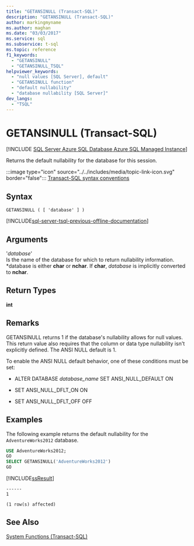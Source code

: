```yaml
---
title: "GETANSINULL (Transact-SQL)"
description: "GETANSINULL (Transact-SQL)"
author: markingmyname
ms.author: maghan
ms.date: "03/03/2017"
ms.service: sql
ms.subservice: t-sql
ms.topic: reference
f1_keywords:
  - "GETANSINULL"
  - "GETANSINULL_TSQL"
helpviewer_keywords:
  - "null values [SQL Server], default"
  - "GETANSINULL function"
  - "default nullability"
  - "database nullability [SQL Server]"
dev_langs:
  - "TSQL"
---
```

# GETANSINULL (Transact-SQL)
[!INCLUDE [SQL Server Azure SQL Database Azure SQL Managed Instance](../../includes/applies-to-version/sql-asdb-asdbmi.md)]

  Returns the default nullability for the database for this session.  
  
 :::image type="icon" source="../../includes/media/topic-link-icon.svg" border="false"::: [Transact-SQL syntax conventions](../../t-sql/language-elements/transact-sql-syntax-conventions-transact-sql.md)  
  
## Syntax  
  
```syntaxsql
GETANSINULL ( [ 'database' ] )  
```  
  
[!INCLUDE[sql-server-tsql-previous-offline-documentation](../../includes/sql-server-tsql-previous-offline-documentation.md)]

## Arguments
 '*database*'  
 Is the name of the database for which to return nullability information. *database is either **char** or **nchar**. If **char**, *database* is implicitly converted to **nchar**.  
  
## Return Types  
 **int**  
  
## Remarks  
GETANSINULL returns 1 if the database's nullability allows for null values. This return value also requires that the column or data type nullability isn't explicitly defined. The ANSI NULL default is 1. 
  
 To enable the ANSI NULL default behavior, one of these conditions must be set:  
  
-   ALTER DATABASE *database_name* SET ANSI_NULL_DEFAULT ON  
  
-   SET ANSI_NULL_DFLT_ON ON  
  
-   SET ANSI_NULL_DFLT_OFF OFF  
  
## Examples  
 The following example returns the default nullability for the `AdventureWorks2012` database.  
  
```sql  
USE AdventureWorks2012;  
GO  
SELECT GETANSINULL('AdventureWorks2012')  
GO  
```  
  
 [!INCLUDE[ssResult](../../includes/ssresult-md.md)]  
  
 ```
 ------  
1  

(1 row(s) affected)
 ```  
  
## See Also  
 [System Functions &#40;Transact-SQL&#41;](../../relational-databases/system-functions/system-functions-category-transact-sql.md)  
  
  
